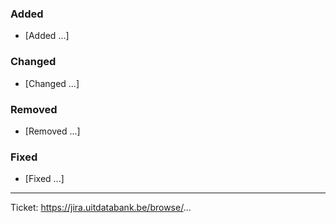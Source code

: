 ### Added

- [Added ...]

### Changed

- [Changed ...]

### Removed

- [Removed ...]

### Fixed

- [Fixed ...]

---

Ticket: https://jira.uitdatabank.be/browse/...
